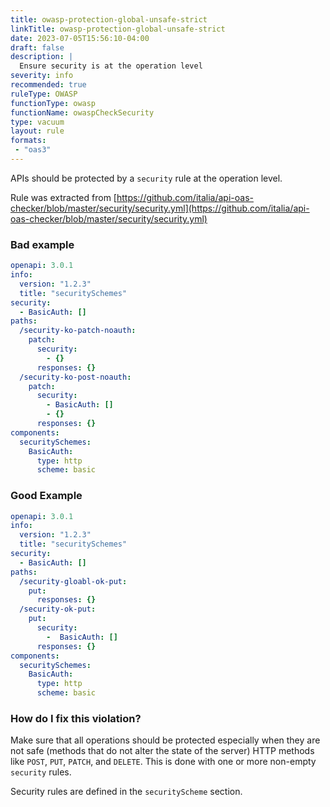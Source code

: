 ```yaml
---
title: owasp-protection-global-unsafe-strict
linkTitle: owasp-protection-global-unsafe-strict
date: 2023-07-05T15:56:10-04:00
draft: false
description: |
  Ensure security is at the operation level
severity: info
recommended: true
ruleType: OWASP
functionType: owasp
functionName: owaspCheckSecurity
type: vacuum
layout: rule
formats:
 - "oas3"
---
```


APIs should be protected by a `security` rule at the operation level. 

Rule was extracted from [https://github.com/italia/api-oas-checker/blob/master/security/security.yml](https://github.com/italia/api-oas-checker/blob/master/security/security.yml)

### Bad example

```yaml
openapi: 3.0.1
info:
  version: "1.2.3"
  title: "securitySchemes"
security:
  - BasicAuth: []
paths:
  /security-ko-patch-noauth:
    patch:
      security:
        - {}
      responses: {}
  /security-ko-post-noauth:
    patch:
      security:
        - BasicAuth: []
        - {}
      responses: {}
components:
  securitySchemes:
    BasicAuth:
      type: http
      scheme: basic
```
### Good Example

```yaml
openapi: 3.0.1
info:
  version: "1.2.3"
  title: "securitySchemes"
security:
  - BasicAuth: []
paths:
  /security-gloabl-ok-put:
    put:
      responses: {}
  /security-ok-put:
    put:
      security:
        -  BasicAuth: []
      responses: {}
components:
  securitySchemes:
    BasicAuth:
      type: http
      scheme: basic
```

### How do I fix this violation?

Make sure that all operations should be protected especially when they are not safe 
(methods that do not alter the state of the server) HTTP methods like `POST`, `PUT`, `PATCH`, and `DELETE`. 
This is done with one or more non-empty `security` rules. 

Security rules are defined in the `securityScheme` section.
